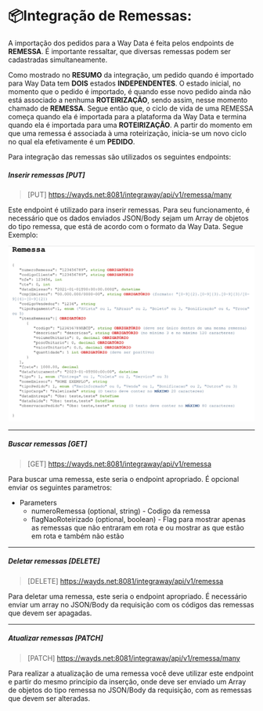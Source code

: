 # 📦Integração de Remessas:

A importação dos pedidos para a Way Data é feita pelos endpoints de **REMESSA**. É importante ressaltar, que diversas remessas podem ser cadastradas simultaneamente.

Como mostrado no **RESUMO** da integração, um pedido quando é importado para Way Data tem **DOIS** estados **INDEPENDENTES**. O estado inicial, no momento que o pedido é importado, é quando esse novo pedido ainda não está associado a nenhuma **ROTEIRIZAÇÃO**, sendo assim, nesse momento chamado de **REMESSA**. Segue então que, o ciclo de vida de uma REMESSA começa quando ela é importada para a plataforma da Way Data e termina quando ela é importada para uma **ROTEIRIZAÇÃO**. A partir do momento em que uma remessa é associada à uma roteirização, inicia-se um novo ciclo no qual ela efetivamente é um **PEDIDO**.

Para integração das remessas são utilizados os seguintes endpoints:

##### Inserir remessas [PUT]

> [PUT] https://wayds.net:8081/integraway/api/v1/remessa/many

Este endpoint é utilizado para inserir remessas. Para seu funcionamento, é necessário que os dados enviados JSON/Body sejam um Array de objetos do tipo remessa, que está de acordo com o formato da Way Data.
Segue Exemplo:

<img src="../../../assets/put_remessa_json.png" alt="Put Remessa">

___
##### Buscar remessas [GET]

> [GET] https://wayds.net:8081/integraway/api/v1/remessa

Para buscar uma remessa, este seria o endpoint apropriado. É opcional enviar os seguintes parametros:

* Parameters
    * numeroRemessa (optional, string) - Codigo da remessa
    * flagNaoRoteirizado (optional, boolean) - Flag para mostrar apenas as remessas que não entraram em rota e ou mostrar as que estão em rota e também não estão
___
##### Deletar remessas [DELETE]

> [DELETE] https://wayds.net:8081/integraway/api/v1/remessa

Para deletar uma remessa, este seria o endpoint apropriado. É necessário enviar um array no JSON/Body da requisição com os códigos das remessas que devem ser apagadas.
___
##### Atualizar remessas [PATCH]

> [PATCH] https://wayds.net:8081/integraway/api/v1/remessa/many

Para realizar a atualização de uma remessa você deve utilizar este endpoint e partir do mesmo princípio da inserção, onde deve ser enviado um Array de objetos do tipo remessa no JSON/Body da requisição, com as remessas que devem ser alteradas.
